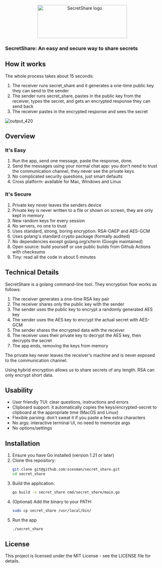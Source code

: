 <p align="center">
        <picture>
            <img width="292" height="109" alt="SecretShare logo" src="https://github.com/user-attachments/assets/f66fec47-2e54-4f3c-aced-049c40881f2e" />
        </picture>
</p>

### SecretShare: An easy and secure way to share secrets

## How it works

The whole process takes about 15 seconds:

1. The receiver runs secret_share and it generates a one-time public key they can send to the sender
2. The sender runs secret_share, pastes in the public key from the receiver, types the secret, and gets an encrypted response they can send back
3. The receiver pastes in the encrypted response and sees the secret

![output_420](https://github.com/user-attachments/assets/0d2f2524-38a8-4455-9e65-23c7247d67f0)

## Overview

### It's Easy

1. Run the app, send one message, paste the response, done. 
2. Send the messages using your normal chat app: you don't need to trust the communication channel, they never see the private keys.
3. No complicated security questions, just smart defaults
4. Cross platform: available for Mac, Windows and Linux

### It's Secure

1. Private key never leaves the senders device
2. Private key is never written to a file or shown on screen, they are only kept in memory
3. New random keys for every session
4. No servers, no one to trust 
5. Uses standard, strong, boring encryption: RSA-OAEP and AES-GCM 
6. Uses golang's standard crypto package (formally audited)
7. No dependencies except golang.org/x/term (Google maintained)
8. Open source: build yourself or use public builds from Github Actions with checksums
9. Tiny: read all the code in about 5 minutes

## Technical Details

SecretShare is a golang command-line tool. They encryption flow works as follows:

1. The receiver generates a one-time RSA key pair
2. The receiver shares only the public key with the sender
3. The sender uses the public key to encrypt a randomly generated AES key
4. The sender uses the AES key to encrypt the actual secret with AES-GCM
5. The sender shares the encrypted data with the receiver
6. The receiver uses their private key to decrypt the AES key, then decrypts the secret
7. The app ends, removing the keys from memory

The private key never leaves the receiver's machine and is never exposed to the communication channel.

Using hybrid encryption allows us to share secrets of any length. RSA can only encrypt short data.

## Usability

 - User friendly TUI: clear questions, instructions and errors
 - Clipboard support: it automatically copies the keys/encrypted-secret to clipboard at the appropriate time (MacOS and Linux)
 - Flexible parsing: don't sweat it if you paste a few extra characters
 - No args: interactive terminal UI, no need to memorize args
 - No options/settings

## Installation

1. Ensure you have Go installed (version 1.21 or later)
2. Clone this repository:
   ```bash
   git clone git@github.com:scosman/secret_share.git
   cd secret_share
   ```
3. Build the application:
   ```bash
   go build -o secret_share cmd/secret_share/main.go
   ```
4. (Optional) Add the binary to your PATH:
   ```bash
   sudo cp secret_share /usr/local/bin/
   ```
5. Run the app
   ```bash
   ./secret_share
   ```

## License

This project is licensed under the MIT License - see the LICENSE file for details.
